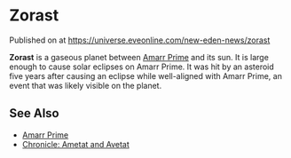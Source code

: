 # Zorast
Published on  at https://universe.eveonline.com/new-eden-news/zorast

**Zorast** is a gaseous planet between [Amarr Prime](bHRN1rfoBSiLCOFANsGI4) and its sun. It is large enough to cause solar eclipses on Amarr Prime. It was hit by an asteroid five years after causing an eclipse while well-aligned with Amarr Prime, an event that was likely visible on the planet.

See Also
--------
-   [Amarr Prime](bHRN1rfoBSiLCOFANsGI4)
-   [Chronicle: Ametat and Avetat](hbaFwyuyKjmTyePDbDEqN)
